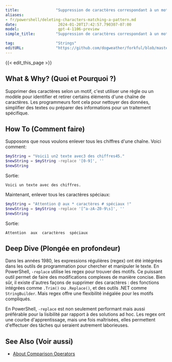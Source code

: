 ```yaml
---
title:                "Suppression de caractères correspondant à un motif"
aliases:
- fr/powershell/deleting-characters-matching-a-pattern.md
date:                  2024-01-20T17:42:57.790307-07:00
model:                 gpt-4-1106-preview
simple_title:         "Suppression de caractères correspondant à un motif"

tag:                  "Strings"
editURL:              "https://github.com/dogweather/forkful/blob/master/content/fr/powershell/deleting-characters-matching-a-pattern.md"
---
```


{{< edit_this_page >}}

## What & Why? (Quoi et Pourquoi ?)
Supprimer des caractères selon un motif, c'est utiliser une règle ou un modèle pour identifier et retirer certains éléments d'une chaîne de caractères. Les programmeurs font cela pour nettoyer des données, simplifier des textes ou préparer des informations pour un traitement spécifique.

## How To (Comment faire)
Supposons que nous voulons enlever tous les chiffres d'une chaîne. Voici comment:

```PowerShell
$myString = "Voici1 un2 texte avec3 des chiffres45."
$newString = $myString -replace '[0-9]', ''
$newString
```

Sortie:
```
Voici un texte avec des chiffres.
```

Maintenant, enlever tous les caractères spéciaux:

```PowerShell
$myString = "Attention @ aux * caractères # spéciaux !"
$newString = $myString -replace '[^a-zA-Z0-9\s]', ''
$newString
```

Sortie:
```
Attention  aux  caractères  spéciaux 
```

## Deep Dive (Plongée en profondeur)
Dans les années 1980, les expressions régulières (regex) ont été intégrées dans les outils de programmation pour chercher et manipuler le texte. En PowerShell, `-replace` utilise les regex pour trouver des motifs. Ce puissant outil permet de faire des modifications complexes de manière concise. Bien sûr, il existe d'autres façons de supprimer des caractères : des fonctions intégrées comme `.Trim()` ou `.Replace()`, et des outils .NET comme `StringBuilder`. Mais regex offre une flexibilité inégalée pour les motifs compliqués.

En PowerShell, `-replace` est non seulement performant mais aussi préférable pour la lisibilité par rapport à des solutions ad hoc. Les regex ont une courbe d'apprentissage, mais une fois maîtrisées, elles permettent d'effectuer des tâches qui seraient autrement laborieuses.

## See Also (Voir aussi)
- [About Comparison Operators](https://docs.microsoft.com/en-us/powershell/module/microsoft.powershell.core/about/about_comparison_operators?view=powershell-7)
